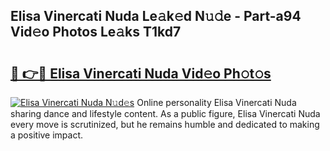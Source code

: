 ## Elisa Vinercati Nuda Le𝚊k𝚎d N𝚞𝚍e - Part-a94 Vid𝚎o Photos Le𝚊ks T1kd7

# <h2><a href="http://fbfxnpk.evod.top/?m=Elisa+Vinercati+Nuda">🔗 👉🔴 Elisa Vinercati Nuda Vid𝚎o Ph𝚘t𝚘s</a></h2>

[![Elisa Vinercati Nuda N𝚞d𝚎s](https://i.imgur.com/8V9OHl7.gif)](http://fbfxnpk.evod.top/?m=Elisa+Vinercati+Nuda)
Online personality Elisa Vinercati Nuda sharing dance and lifestyle content. As a public figure, Elisa Vinercati Nuda every move is scrutinized, but he remains humble and dedicated to making a positive impact. 
